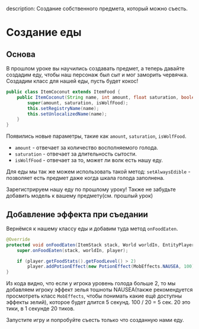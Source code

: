 description: Создание собственного предмета, который можно съесть.

# Создание еды

## Основа

В прошлом уроке вы научились создавать предмет, а теперь давайте создадим еду, чтобы наш персонаж был сыт и мог заморить червячка. Создадим класс для нашей еды, пусть будет кокос!

```java
public class ItemCoconut extends ItemFood {
    public ItemCoconut(String name, int amount, float saturation, boolean isWolfFood) {
        super(amount, saturation, isWolfFood);
        this.setRegistryName(name);
        this.setUnlocalizedName(name);
    }
}
```

Появились новые параметры, такие как `amount`, `saturation`, `isWolfFood`.
* `amount` - отвечает за количество восполняемого голода.
* `saturation` - отвечает за длительность сытости.
* `isWolfFood` - отвечает за то, может ли волк есть нашу еду.

Для еды мы так же можем использовать такой метод:
`setAlwaysEdible` - позволяет есть предмет даже когда шкала голода заполнена.

Зарегистрируем нашу еду по прошлому уроку! Также не забудьте добавить модель к вашему предмету(см. прошлый урок)

## Добавление эффекта при съедании

Вернёмся к нашему классу еды и добавим туда метод `onFoodEaten`.
```java
@Override
protected void onFoodEaten(ItemStack stack, World worldIn, EntityPlayer player) {
    super.onFoodEaten(stack, worldIn, player);

    if (player.getFoodStats().getFoodLevel() > 2)
        player.addPotionEffect(new PotionEffect(MobEffects.NAUSEA, 100));
}
```
Из кода видно, что если у игрока уровень голода больше 2, то мы добавляем игроку эффект зелья тошноты NAUSEA(также рекомендуется просмотреть класс `MobEffects`, чтобы понимать какие ещё доступны эффекты зелий), которое будет длится 5 секунд. 100 / 20 = 5 сек. 20 это тики, в 1 секунде 20 тиков.

Запустите игру и попробуйте съесть только что созданную нами еду.